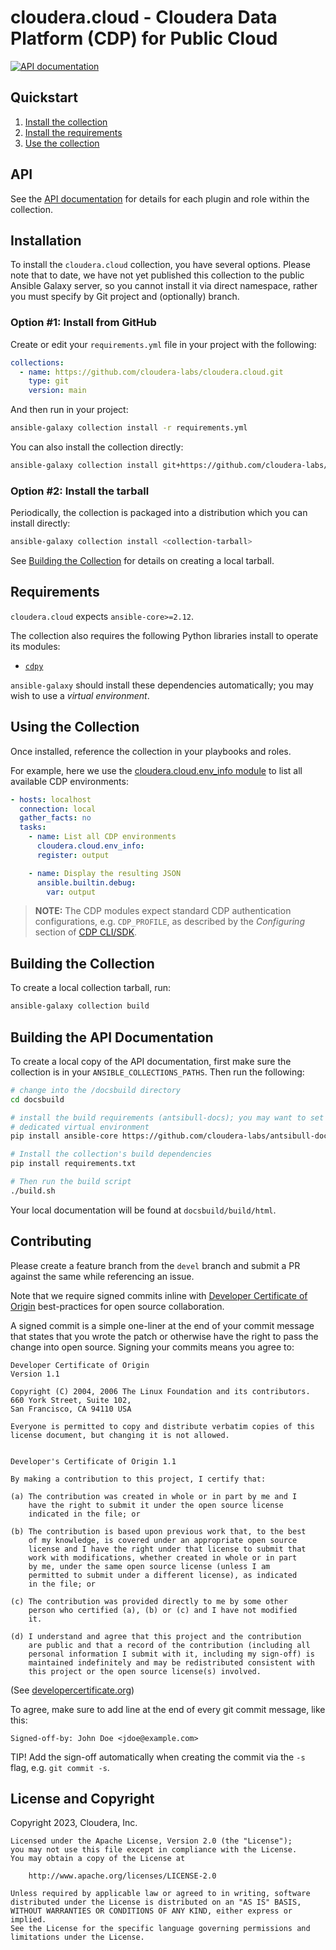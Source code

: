 # cloudera.cloud - Cloudera Data Platform (CDP) for Public Cloud

[![API documentation](https://github.com/cloudera-labs/cloudera.cloud/actions/workflows/publish_docs.yml/badge.svg?branch=main&event=push)](https://github.com/cloudera-labs/cloudera.cloud/actions/workflows/publish_docs.yml)

## Quickstart

1. [Install the collection](#installation)
2. [Install the requirements](#requirements)
3. [Use the collection](#using-the-collection)

## API

See the [API documentation](https://cloudera-labs.github.io/cloudera.cloud/) for details for each plugin and role within the collection. 

## Installation

To install the `cloudera.cloud` collection, you have several options. Please
note that to date, we have not yet published this collection to the public Ansible
Galaxy server, so you cannot install it via direct namespace, rather you must
specify by Git project and (optionally) branch.

### Option #1: Install from GitHub

Create or edit your `requirements.yml` file in your project with the
following:

```yaml
collections:
  - name: https://github.com/cloudera-labs/cloudera.cloud.git
    type: git
    version: main
```

And then run in your project:

```bash
ansible-galaxy collection install -r requirements.yml
```

You can also install the collection directly:

```bash
ansible-galaxy collection install git+https://github.com/cloudera-labs/cloudera.cloud.git@main
```

### Option #2: Install the tarball

Periodically, the collection is packaged into a distribution which you can
install directly:

```bash
ansible-galaxy collection install <collection-tarball>
```

See [Building the Collection](#building-the-collection) for details on creating a local tarball.

## Requirements

`cloudera.cloud` expects `ansible-core>=2.12`.

The collection also requires the following Python libraries install to operate 
its modules:

  * [`cdpy`](https://github.com/cloudera-labs/cdpy)

`ansible-galaxy` should install these dependencies automatically; you may wish to use a _virtual environment_.

## Using the Collection

Once installed, reference the collection in your playbooks and roles.

For example, here we use the
[cloudera.cloud.env_info module](https://cloudera-labs.github.io/cloudera.cloud/env_info_module.html) to list all available CDP environments:

```yaml
- hosts: localhost
  connection: local
  gather_facts: no
  tasks:
    - name: List all CDP environments
      cloudera.cloud.env_info:
      register: output

    - name: Display the resulting JSON
      ansible.builtin.debug:
        var: output
```

> **NOTE:** The CDP modules expect standard CDP authentication configurations,
e.g. `CDP_PROFILE`, as described by the *Configuring* section of 
[CDP CLI/SDK](https://github.com/cloudera/cdpcli#configuring).

## Building the Collection

To create a local collection tarball, run:

```bash
ansible-galaxy collection build 
```

## Building the API Documentation

To create a local copy of the API documentation, first make sure the collection is in your `ANSIBLE_COLLECTIONS_PATHS`. Then run the following:

```bash
# change into the /docsbuild directory
cd docsbuild

# install the build requirements (antsibull-docs); you may want to set up a
# dedicated virtual environment
pip install ansible-core https://github.com/cloudera-labs/antsibull-docs/archive/cldr-docsite.tar.gz

# Install the collection's build dependencies
pip install requirements.txt

# Then run the build script
./build.sh
```

Your local documentation will be found at `docsbuild/build/html`.

## Contributing

Please create a feature branch from the `devel` branch and submit a PR against the same while referencing an issue.

Note that we require signed commits inline with [Developer Certificate of Origin](https://developercertificate.org/) best-practices for open source collaboration.

A signed commit is a simple one-liner at the end of your commit message that states that you wrote the patch or otherwise have the right to pass the change into open source.  Signing your commits means you agree to:

```
Developer Certificate of Origin
Version 1.1

Copyright (C) 2004, 2006 The Linux Foundation and its contributors.
660 York Street, Suite 102,
San Francisco, CA 94110 USA

Everyone is permitted to copy and distribute verbatim copies of this
license document, but changing it is not allowed.


Developer's Certificate of Origin 1.1

By making a contribution to this project, I certify that:

(a) The contribution was created in whole or in part by me and I
    have the right to submit it under the open source license
    indicated in the file; or

(b) The contribution is based upon previous work that, to the best
    of my knowledge, is covered under an appropriate open source
    license and I have the right under that license to submit that
    work with modifications, whether created in whole or in part
    by me, under the same open source license (unless I am
    permitted to submit under a different license), as indicated
    in the file; or

(c) The contribution was provided directly to me by some other
    person who certified (a), (b) or (c) and I have not modified
    it.

(d) I understand and agree that this project and the contribution
    are public and that a record of the contribution (including all
    personal information I submit with it, including my sign-off) is
    maintained indefinitely and may be redistributed consistent with
    this project or the open source license(s) involved.
```

(See [developercertificate.org](https://developercertificate.org/))

To agree, make sure to add line at the end of every git commit message, like this:

```
Signed-off-by: John Doe <jdoe@example.com>
```

TIP! Add the sign-off automatically when creating the commit via the `-s` flag, e.g. `git commit -s`.

## License and Copyright

Copyright 2023, Cloudera, Inc.

```
Licensed under the Apache License, Version 2.0 (the "License");
you may not use this file except in compliance with the License.
You may obtain a copy of the License at

    http://www.apache.org/licenses/LICENSE-2.0

Unless required by applicable law or agreed to in writing, software
distributed under the License is distributed on an "AS IS" BASIS,
WITHOUT WARRANTIES OR CONDITIONS OF ANY KIND, either express or implied.
See the License for the specific language governing permissions and
limitations under the License.
```
